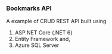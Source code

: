 ### Bookmarks API


A example of CRUD REST API built using

1. ASP.NET Core (.NET 6)
2. Entity Framework and,
3. Azure SQL Server